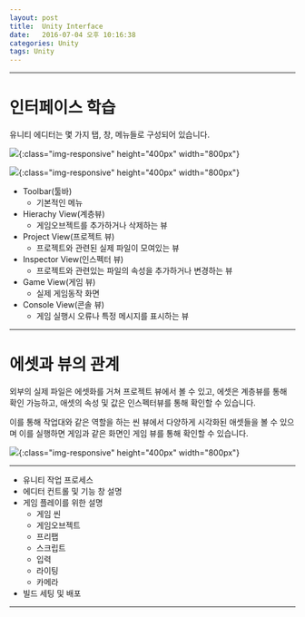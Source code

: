 ```yaml
---
layout: post
title:  Unity Interface
date:   2016-07-04 오후 10:16:38 
categories: Unity
tags: Unity
---
```


- - -

# 인터페이스 학습

유니티 에디터는 몇 가지 탭, 창, 메뉴들로 구성되어 있습니다. 

![]({{site.url}}/downloads/unity_view_desc1.png ){:class="img-responsive" height="400px" width="800px"}

![]({{site.url}}/downloads/unity_view_desc2.png ){:class="img-responsive" height="400px" width="800px"}



- Toolbar(툴바)
	-  기본적인 메뉴
- Hierachy View(계층뷰)
	- 게임오브젝트를 추가하거나 삭제하는 뷰
- Project View(프로젝트 뷰)
	- 프로젝트와 관련된 실제 파일이 모여있는 뷰
- Inspector View(인스펙터 뷰)
	- 프로젝트와 관련있는 파일의 속성을 추가하거나 변경하는 뷰
- Game View(게임 뷰)
	- 실제 게임동작 화면
- Console View(콘솔 뷰)
	- 게임 실행시 오류나 특정 메시지를 표시하는 뷰

- - -
 
# 에셋과 뷰의 관계

외부의 실제 파일은 에셋화를 거쳐 프로젝트 뷰에서 볼 수 있고, 에셋은 계층뷰를 통해 확인 가능하고, 애셋의 속성 및 값은 인스펙터뷰를 통해 확인할 수 있습니다.

이를 통해 작업대와 같은 역할을 하는 씬 뷰에서 다양하게 시각화된 애셋들을 볼 수 있으며 이를 실행하면 게임과 같은 화면인 게임 뷰를 통해 확인할 수 있습니다.
  

![]({{site.url}}/downloads/unity_relation_view.png ){:class="img-responsive" height="400px" width="800px"}



- - -

 
- 유니티 작업 프로세스
- 에디터 컨트롤 및 기능 창 설명
- 게임 플레이를 위한 설명
	- 게임 씬
	- 게임오브젝트
	- 프리팹
	- 스크립트
	- 입력
	- 라이팅
	- 카메라
- 빌드 세팅 및 배포

- - -